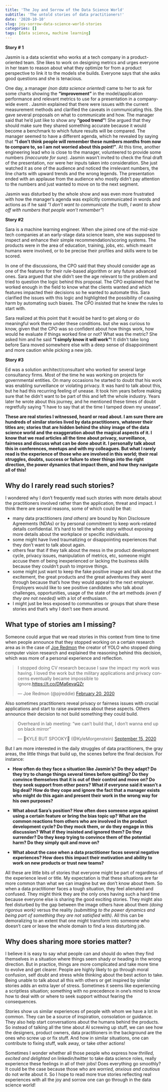 ```yaml
---
title: 'The Joy and Sorrow of the Data Science World'
subtitle: 'The untold stories of data practitioners!'
date: '2020-10-10'
slug: joy-sorrow-data-science-world-stories
categories: []
tags: [data science, machine learning]
---
```



**Story # 1**

Jasmin is a data scientist who works at a tech company in a product-oriented team. She likes to work on designing metrics and urges everyone in her team to reason about what they optimize for from a product perspective to link it to the models she builds. Everyone  says that she asks good questions and she is tenacious.

One day, a manager *(non data  science oriented)* came to her to ask for some charts showing the **“improvement”** in the model/application performance and relevant metrics to use for a presentation in a company-wide event . Jasmin explained that there were issues with the current measurement methods and clarified the caveats in communicating this. She gave several proposals on what to communicate and how. The manager said that he’d just like to show any **“good trend”**! She argued that they should make sure they shared something accurate because it would become a benchmark to which future results will be compared. The manager seemed to have a different agenda, which he revealed by saying that **“I don’t think people will remember these numbers months from now to compare to, so I am not worried about this point!”**. At this time, another engineering lead who is close to the manager, volunteered to provide some numbers *(inaccurate for sure)*. Jasmin wasn’t invited to check the final draft of the presentation, nor were her inputs taken into consideration. She just watched it as one of the audience and noticed the irrelevant numbers, the line charts with upward trends and the wrong legends. The presentation ended with an applause from the audience who mostly didn’t pay attention to the numbers and just wanted to move on to the next segment. 

Jasmin was disturbed by the whole show and was even more frustrated with how the manager’s agenda was explicitly communicated in words and actions as if he said *“I don’t want to communicate the truth, I want to show off with numbers that people won’t remember”*!


**Story #2**

Sara is a machine learning engineer. When she joined one of the mid-size tech companies at an early-stage data science team, she was supposed to inspect and enhance their simple recommendation/scoring systems. The products were in the area of education, training, jobs, etc. which meant humans were involved, or to be precise their profiles and skills were to be scored. 

In one of the discussions, the CPO said that they should consider age as one of the features for their rule-based algorithm or any future advanced ones. Sara argued that she didn’t see the age relevant to the problem and tried to question the logic behind this proposal. The CPO explained that he worked enough in the field to know what the clients wanted and which features impacted their decisions so he wanted to automate this. Sara clarified the issues with this logic and highlighted the possibility of causing harm by automating such biases. The CPO insisted that he knew the rules to start with. 

Sara realized at this point that it would be hard to get along or do meaningful work there under these conditions. but she was curious to know, given that the CPO was so confident about how things work, how would he evaluate if things worked fine or not? What was the metric? She asked him and he said  **“I simply know it will work”**!  It didn’t take long before Sara moved somewhere else with a deep sense of disappointment and more caution while picking a new job. 


**Story #3**

Ed was a solution architect/consultant who worked for several large consultancy firms. Most of the time he was working on projects for governmental entities. On many occasions he started to doubt that his work was enabling surveillance or violating privacy. It was hard to talk about this, but he had this recurring feeling of unease. It took him years  before making sure that he didn't want to be part of this and left the whole industry. Years later he wrote about this journey, and he mentioned these times of doubt regretfully saying “I have to say that at the time I tamped down my unease”.


**These are real stories I witnessed, heard or read about. I am sure there are hundreds of similar stories lived by data practitioners, whatever their titles are; stories that are hidden behind  the shiny image of the data science world and the exaggeration about the magical aspects of it. I know  that we read articles all the time about privacy, surveillance, fairness and discuss what can be done about it. I personally talk about this in conferences, meetups and with my colleagues. But what I rarely read is the experience of those who are involved in this world; their real struggles, doubts,  success or failure to steer things into the right direction, the power dynamics that impact them, and how they navigate all of this!**

## Why do I rarely read such stories?

I wondered why I don’t frequently read such stories with more details about the practitioners involved rather than the application, threat and impact. I think there are several reasons, some of which could be that:

- many  data practitioners *(and others)* are bound by Non Disclosure Agreements (NDAs) or by personal commitment to keep work-related details confidential. It’s hard to tell the whole story without exposing more details about the workplace or specific individuals.
- some might have lived traumatizing or disappointing experiences that they don’t want to talk about again.
- others fear that if they talk about the mess in the product development cycle, privacy issues, manipulation of metrics, etc, someone might accuse them of being inexperienced or lacking the business skills  because they  couldn’t  push to improve things.
- some might just want to keep the fake positive image and talk about the excitement, the great products and the great adventures they went through because that’s how they would appeal to the next employer. Employers would like to see positive candidates who talk about challenges, opportunities, usage of the state  of the art methods *(even if they are  not needed)* with a lot of enthusiasm.
- I might just be less exposed to communities or groups that share these stories and that’s why I don’t see them around.

## What type of stories am I missing?

Someone could argue that we read stories in this context from time to time when people announce that they stopped working on a  certain research area as in the case of [Joe Redmon](https://twitter.com/pjreddie) the creator of YOLO who stopped doing computer vision research and explained the reasoning behind this decision, which was more of a personal experience and reflection. 

<blockquote class="twitter-tweet"><p lang="en" dir="ltr">I stopped doing CV research because I saw the impact my work was having. I loved the work but the military applications and privacy concerns eventually became impossible to ignore.<a href="https://t.co/DMa6evaQZr">https://t.co/DMa6evaQZr</a></p>&mdash; Joe Redmon (@pjreddie) <a href="https://twitter.com/pjreddie/status/1230524770350817280?ref_src=twsrc%5Etfw">February 20, 2020</a></blockquote> <script async src="https://platform.twitter.com/widgets.js" charset="utf-8"></script>

Also sometimes practitioners reveal privacy or fairness issues with crucial applications and start to raise awareness about these aspects. Others announce their decision to not build something they could build. 

<blockquote class="twitter-tweet"><p lang="en" dir="ltr">Overheard in lab meeting: “we can’t build that, I don’t wanna end up on black mirror”</p>&mdash; 🎃KYLE BUT SPOOKY👻 (@KyleMorgenstein) <a href="https://twitter.com/KyleMorgenstein/status/1305674255640731650?ref_src=twsrc%5Etfw">September 15, 2020</a></blockquote> <script async src="https://platform.twitter.com/widgets.js" charset="utf-8"></script>


But I am more interested in the daily struggles of data practitioners, the gray areas, the little things that build up, the scenes before the final decision. For instance:

- **How often do they face a situation like Jasmin’s? Do they adapt? Do they try to change things several times before quitting? Do they convince themselves that it is out of their control and move on? Do they seek support from other peers? What if everyone said it wasn’t a big deal? How do they cope and ignore the fact that a manager exists who might do this again and present their work in the wrong way for his own purposes?**

- **What about Sara’s position? How often does someone argue against using a certain feature or bring the bias topic up? What are the common reactions from others who are involved in the product development cycle? Do they mock them, or do they engage in this discussion?  What if they insisted and ignored them? Do they surrender? Do they keep trying to convince them of the potential harm? Do they simply quit and move on?**

- **What about the case when a data practitioner faces several negative experiences? How does this impact their motivation and ability to work on new products or trust new teams?**

All these are little bits of stories that everyone might be part of regardless of the experience level or title. My expectation is that these situations are far more common than what we can imagine but we don’t know about them. So when a data practitioner faces a tough situation, they feel alienated and confused. They might think they are the only ones having such a hard time because everyone else is sharing the good exciting stories. They might also feel disturbed by the gap between the image others have about them *(doing rigorous work)* versus the reality *(submitting to the power dynamics and being part of something they are not satisfied with)*. All this can be demoralizing to an extent that one might transform into someone who doesn’t care or leave the whole domain to find a less disturbing job.


## Why does sharing more stories matter?

I believe it is easy to say what people can and should do when they find themselves in a situation where things seem shady or heading in the wrong direction. But in practice, things are more complicated and take more time to evolve and get clearer. People are highly likely to go through  moral confusion, self doubt and stress while thinking about the best action to take. Being unable to talk about all this with others or get inspired by similar stories adds an extra layer of stress. Sometimes it seems like experiencing a scriptless situation; something with no precedence in one’s mind to know how to deal with or where to seek support without fearing the consequences.

Stories show us similar experiences of people with whom we have a lot in common. They can be a source of inspiration, consolation or guidance. They also help start conversations about the humans behind the products. So instead of talking all the time about AI screwing up stuff, we can see how the designers, product owners, data practitioners in the background are the ones who screw up or fix stuff. And how in similar situations, one can contribute to fixing stuff, walk away, or take other actions!

Sometimes I wonder whether all those people who express how *thrilled, excited and delighted* on linkedin/twitter to take data science roles, really experience these feelings in all of their jobs! Does everything go smoothly? It could be the case because those who are *worried, anxious and cautious* do not write about it. So I hope to read more true stories reflecting real experiences with all the joy and sorrow one can go through in the data science world!
